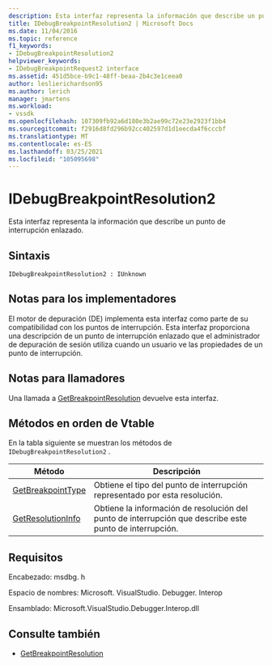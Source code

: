 ```yaml
---
description: Esta interfaz representa la información que describe un punto de interrupción enlazado.
title: IDebugBreakpointResolution2 | Microsoft Docs
ms.date: 11/04/2016
ms.topic: reference
f1_keywords:
- IDebugBreakpointResolution2
helpviewer_keywords:
- IDebugBreakpointRequest2 interface
ms.assetid: 451d5bce-b9c1-48ff-beaa-2b4c3e1ceea0
author: leslierichardson95
ms.author: lerich
manager: jmartens
ms.workload:
- vssdk
ms.openlocfilehash: 107309fb92a6d180e3b2ae99c72e23e2923f1bb4
ms.sourcegitcommit: f2916d8fd296b92cc402597d1d1eecda4f6cccbf
ms.translationtype: MT
ms.contentlocale: es-ES
ms.lasthandoff: 03/25/2021
ms.locfileid: "105095698"
---
```

# <a name="idebugbreakpointresolution2"></a>IDebugBreakpointResolution2
Esta interfaz representa la información que describe un punto de interrupción enlazado.

## <a name="syntax"></a>Sintaxis

```
IDebugBreakpointResolution2 : IUnknown
```

## <a name="notes-for-implementers"></a>Notas para los implementadores
 El motor de depuración (DE) implementa esta interfaz como parte de su compatibilidad con los puntos de interrupción. Esta interfaz proporciona una descripción de un punto de interrupción enlazado que el administrador de depuración de sesión utiliza cuando un usuario ve las propiedades de un punto de interrupción.

## <a name="notes-for-callers"></a>Notas para llamadores
 Una llamada a [GetBreakpointResolution](../../../extensibility/debugger/reference/idebugboundbreakpoint2-getbreakpointresolution.md) devuelve esta interfaz.

## <a name="methods-in-vtable-order"></a>Métodos en orden de Vtable
 En la tabla siguiente se muestran los métodos de `IDebugBreakpointResolution2` .

|Método|Descripción|
|------------|-----------------|
|[GetBreakpointType](../../../extensibility/debugger/reference/idebugbreakpointresolution2-getbreakpointtype.md)|Obtiene el tipo del punto de interrupción representado por esta resolución.|
|[GetResolutionInfo](../../../extensibility/debugger/reference/idebugbreakpointresolution2-getresolutioninfo.md)|Obtiene la información de resolución del punto de interrupción que describe este punto de interrupción.|

## <a name="requirements"></a>Requisitos
 Encabezado: msdbg. h

 Espacio de nombres: Microsoft. VisualStudio. Debugger. Interop

 Ensamblado: Microsoft.VisualStudio.Debugger.Interop.dll

## <a name="see-also"></a>Consulte también
- [GetBreakpointResolution](../../../extensibility/debugger/reference/idebugboundbreakpoint2-getbreakpointresolution.md)
